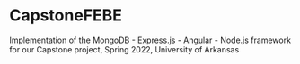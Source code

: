 # CapstoneFEBE
Implementation of the MongoDB - Express.js - Angular - Node.js framework for our Capstone project, Spring 2022, University of Arkansas

